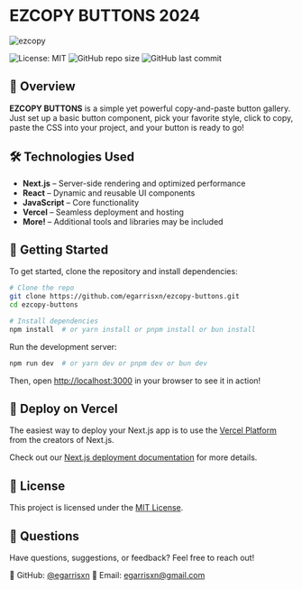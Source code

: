 # EZCOPY BUTTONS 2024

![ezcopy](https://github.com/user-attachments/assets/2661ca5a-d55e-4afa-aa65-049df8ff8595)

![License: MIT](https://img.shields.io/badge/License-MIT-yellow.svg) ![GitHub repo size](https://img.shields.io/github/repo-size/egarrisxn/ezcopy-buttons) ![GitHub last commit](https://img.shields.io/github/last-commit/egarrisxn/ezcopy-buttons)

## 🚀 Overview

**EZCOPY BUTTONS** is a simple yet powerful copy-and-paste button gallery. Just set up a basic button component, pick your favorite style, click to copy, paste the CSS into your project, and your button is ready to go!

## 🛠️ Technologies Used

- **Next.js** – Server-side rendering and optimized performance
- **React** – Dynamic and reusable UI components
- **JavaScript** – Core functionality
- **Vercel** – Seamless deployment and hosting
- **More!** – Additional tools and libraries may be included

## 🚀 Getting Started

To get started, clone the repository and install dependencies:

```bash
# Clone the repo
git clone https://github.com/egarrisxn/ezcopy-buttons.git
cd ezcopy-buttons
```

```bash
# Install dependencies
npm install  # or yarn install or pnpm install or bun install
```

Run the development server:

```bash
npm run dev  # or yarn dev or pnpm dev or bun dev
```

Then, open [http://localhost:3000](http://localhost:3000) in your browser to see it in action!

## 🚀 Deploy on Vercel

The easiest way to deploy your Next.js app is to use the [Vercel Platform](https://vercel.com/new?utm_medium=default-template&filter=next.js&utm_source=create-next-app&utm_campaign=create-next-app-readme) from the creators of Next.js.

Check out our [Next.js deployment documentation](https://nextjs.org/docs/deployment) for more details.

## 📜 License

This project is licensed under the [MIT License](LICENSE).

## 💬 Questions

Have questions, suggestions, or feedback? Feel free to reach out!

📌 GitHub: [@egarrisxn](https://github.com/egarrisxn)
📧 Email: [egarrisxn@gmail.com](mailto:egarrisxn@gmail.com)
